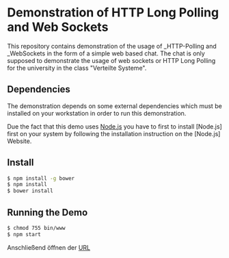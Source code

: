 # Demonstration of HTTP Long Polling and Web Sockets

This repository contains demonstration of the usage
of _HTTP-Polling and _WebSockets in the form of a simple
web based chat. The chat is only supposed to demonstrate the usage of web sockets
or HTTP Long Polling for the university in the class "Verteilte Systeme".

## Dependencies

The demonstration depends on some external dependencies
which must be installed on your workstation in order to run this
demonstration.

Due the fact that this demo uses [Node.js](https://nodejs.org/) you have to
first to install [Node.js] first on your system by following
the installation instruction on the [Node.js] Website.

## Install

```sh
$ npm install -g bower
$ npm install
$ bower install
```
## Running the Demo

```sh
$ chmod 755 bin/www
$ npm start
```
Anschließend öffnen der [URL](http://localhost:3000)
